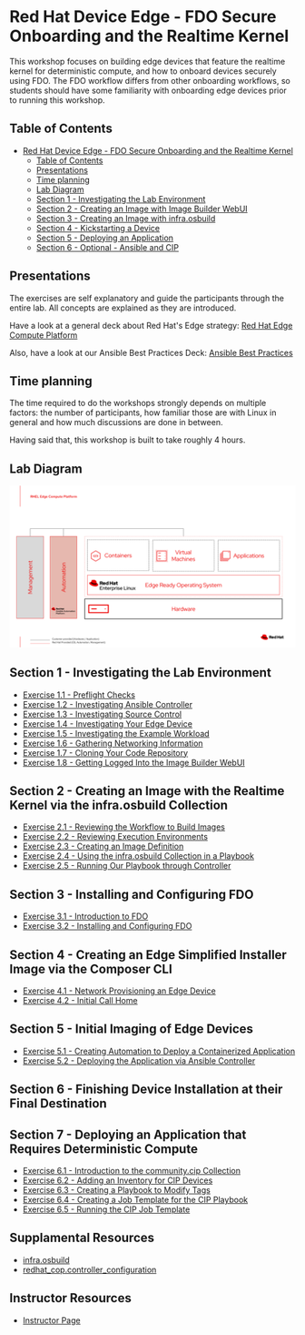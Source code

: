 # Red Hat Device Edge - FDO Secure Onboarding and the Realtime Kernel

This workshop focuses on building edge devices that feature the realtime kernel for deterministic compute, and how to onboard devices securely using FDO. The FDO workflow differs from other onboarding workflows, so students should have some familiarity with onboarding edge devices prior to running this workshop.

## Table of Contents

- [Red Hat Device Edge - FDO Secure Onboarding and the Realtime Kernel](#red-hat-device-edge---fdo-secure-onboarding-and-the-realtime-kernel)
  - [Table of Contents](#table-of-contents)
  - [Presentations](#presentations)
  - [Time planning](#time-planning)
  - [Lab Diagram](#lab-diagram)
  - [Section 1 - Investigating the Lab Environment](#section-1---investigating-the-lab-environment)
  - [Section 2 - Creating an Image with Image Builder WebUI](#section-2---setting-up-for-zero-touch-provisioning)
  - [Section 3 - Creating an Image with infra.osbuild](#section-3---kickstarting-a-device)
  - [Section 4 - Kickstarting a Device](#section-4---deploying-a-bare-metal-workload)
  - [Section 5 - Deploying an Application](#section-5---deploying-an-application)
  - [Section 6 - Optional - Ansible and CIP](#section-6---deploying-a-kubernetes-native-application)

## Presentations

The exercises are self explanatory and guide the participants through the entire lab. All concepts are explained as they are introduced.

Have a look at a general deck about Red Hat's Edge strategy:
[Red Hat Edge Compute Platform](../../decks/rh_edge_compute_platform.pdf)

Also, have a look at our Ansible Best Practices Deck:
[Ansible Best Practices](../../decks/ansible_best_practices.pdf)

## Time planning

The time required to do the workshops strongly depends on multiple factors: the number of participants, how familiar those are with Linux in general and how much discussions are done in between.

Having said that, this workshop is built to take roughly 4 hours.

## Lab Diagram

![Lab Diagram](../../images/rhde_aw_120_lab_diagram.png)

## Section 1 - Investigating the Lab Environment

* [Exercise 1.1 - Preflight Checks](1.1-preflight)
* [Exercise 1.2 - Investigating Ansible Controller](1.2-controller-intro)
* [Exercise 1.3 - Investigating Source Control](1.3-source-control-intro)
* [Exercise 1.4 - Investigating Your Edge Device](1.4-device-intro)
* [Exercise 1.5 - Investigating the Example Workload](1.5-application-intro)
* [Exercise 1.6 - Gathering Networking Information](1.6-network-info)
* [Exercise 1.7 - Cloning Your Code Repository](1.7-coding-intro)
* [Exercise 1.8 - Getting Logged Into the Image Builder WebUI](1.8-image-builder-intro)

## Section 2 - Creating an Image with the Realtime Kernel via the infra.osbuild Collection

* [Exercise 2.1 - Reviewing the Workflow to Build Images](2.1-image-builder-workflow)
* [Exercise 2.2 - Reviewing Execution Environments](3.1-execution-environment-review)
* [Exercise 2.3 - Creating an Image Definition](3.2-image-definition-in-code)
* [Exercise 2.4 - Using the infra.osbuild Collection in a Playbook](3.3-using-collection-in-playbook)
* [Exercise 2.5 - Running Our Playbook through Controller](3.4-aap-image-build)

## Section 3 - Installing and Configuring FDO

* [Exercise 3.1 - Introduction to FDO](3.1-fdo-intro)
* [Exercise 3.2 - Installing and Configuring FDO](3.2-fdo-install-config)

## Section 4 - Creating an Edge Simplified Installer Image via the Composer CLI

* [Exercise 4.1 - Network Provisioning an Edge Device](4.1-network-provision)
* [Exercise 4.2 - Initial Call Home](4.2-initial-call-home)

## Section 5 - Initial Imaging of Edge Devices

* [Exercise 5.1 - Creating Automation to Deploy a Containerized Application](5.1-containerized-app-automation)
* [Exercise 5.2 - Deploying the Application via Ansible Controller](5.2-deploying-the-app)

## Section 6 - Finishing Device Installation at their Final Destination

## Section 7 - Deploying an Application that Requires Deterministic Compute

* [Exercise 6.1 - Introduction to the community.cip Collection](6.1-cip-intro)
* [Exercise 6.2 - Adding an Inventory for CIP Devices](6.2-inventory-and-host)
* [Exercise 6.3 - Creating a Playbook to Modify Tags](6.3-tags-playbook)
* [Exercise 6.4 - Creating a Job Template for the CIP Playbook](6.4-cip-job-template)
* [Exercise 6.5 - Running the CIP Job Template](6.5-run-cip-automation)

## Supplamental Resources
* [infra.osbuild](https://github.com/redhat-cop/infra.osbuild)
* [redhat_cop.controller_configuration](https://github.com/redhat-cop/controller_configuration)

## Instructor Resources
* [Instructor Page](instructor)